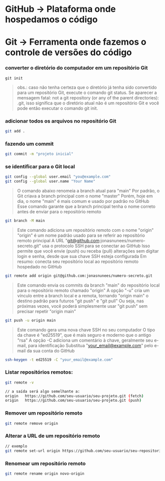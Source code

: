 # GitHub -> Plataforma onde hospedamos o código
# Git -> Ferramenta onde fazemos o controle de versões do código

### converter o diretório do computador em um repositório Git

```
git init
```

> obs.: caso não tenha certeza que o diretório já tenha sido convertido para um repositório Git, execute o comando git status.
> Se aparecer a mensagem fatal: not a git repository (or any of the parent directories): .git, isso significa que o diretório atual não é um repositório Git e você pode então executar o comando git init.

### adicionar todos os arquivos no repositório Git

```bash
git add .
```

### fazendo um commit

```bash
git commit -m "projeto inicial"
```

### se identificar para o Git local

```bash
git config --global user.email "you@example.com"
git config --global user.name "Your Name"
```

> O comando abaixo renomeia a branch atual para "main"
> Por padrão, o Git criava a branch principal com o nome "master"
> Porém, hoje em dia, o nome "main" é mais comum e usado por padrão no GitHub
> Esse comando garante que a branch principal tenha o nome correto antes de enviar para o repositório remoto

```bash
git branch -M main
```

> Este comando adiciona um repositório remoto com o nome "origin"
> "origin" é um nome padrão usado para se referir ao repositório remoto principal
> A URL "git@github.com:jonasnunees/numero-secreto.git" usa o protocolo SSH para se conectar ao GitHub
> Isso permite que você envie (push) ou receba (pull) alterações sem digitar login e senha, desde que sua chave SSH esteja configurada
> Em resumo: conecta seu repositório local ao repositório remoto hospedado no GitHub

```bash
git remote add origin git@github.com:jonasnunees/numero-secreto.git
```

> Este comando envia os commits da branch "main" do repositório local para o repositório remoto chamado "origin"
> A opção "-u" cria um vínculo entre a branch local e a remota, tornando "origin main" o destino padrão para futuros "git push" e "git pull"
> Ou seja, nas próximas vezes, você poderá simplesmente usar "git push" sem precisar repetir "origin main"

```bash
git push -u origin main
```

> Este comando gera uma nova chave SSH no seu computador
> O tipo da chave é "ed25519", que é mais seguro e moderno que o antigo "rsa"
> A opção -C adiciona um comentário à chave, geralmente seu e-mail, para identificação
> Substitua "your_email@example.com" pelo e-mail da sua conta do GitHub

```bash
ssh-keygen -t ed25519 -C "your_email@example.com"
```

### Listar repositórios remotos:

```bash
git remote -v

// a saída será algo semelhante a:
origin   https://github.com/seu-usuario/seu-projeto.git (fetch)
origin   https://github.com/seu-usuario/seu-projeto.git (push)
```

### Remover um repositório remoto

```bash
git remote remove origin
```

### Alterar a URL de um repositório remoto

```bash
// exemplo
git remote set-url origin https://github.com/seu-usuario/seu-repositorio.git
```

### Renomear um repositório remoto

```bash
git remote rename origin novo-origin
```